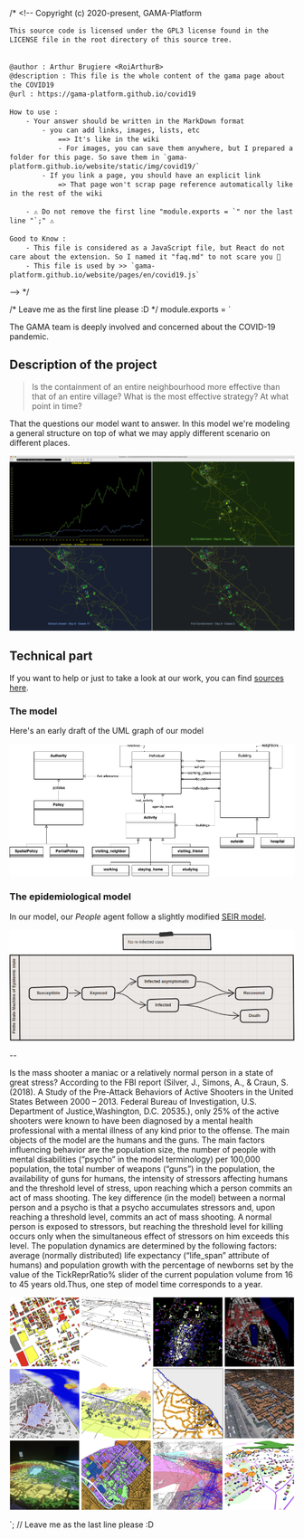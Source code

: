 /* <!--
	Copyright (c) 2020-present, GAMA-Platform

	This source code is licensed under the GPL3 license found in the
	LICENSE file in the root directory of this source tree.


	@author : Arthur Brugiere <RoiArthurB>
	@description : This file is the whole content of the gama page about the COVID19
	@url : https://gama-platform.github.io/covid19

	How to use :
		- Your answer should be written in the MarkDown format 
			- you can add links, images, lists, etc 
				==> It's like in the wiki
				- For images, you can save them anywhere, but I prepared a folder for this page. So save them in `gama-platform.github.io/website/static/img/covid19/`
			- If you link a page, you should have an explicit link
				=> That page won't scrap page reference automatically like in the rest of the wiki

		- ⚠️ Do not remove the first line "module.exports = `" nor the last line "`;" ⚠️

	Good to Know : 
		- This file is considered as a JavaScript file, but React do not care about the extension. So I named it "faq.md" to not scare you 🐻
		- This file is used by >> `gama-platform.github.io/website/pages/en/covid19.js`

--> */

/* Leave me as the first line please :D */ module.exports = `

The GAMA team is deeply involved and concerned about the COVID-19 pandemic. 

## Description of the project

> Is the containment of an entire neighbourhood more effective than that of an entire village? What is the most effective strategy? At what point in time? 

That the questions our model want to answer. In this model we're modeling a general structure on top of what we may apply different scenario on different places.

![Early developpement - Comparaison between different containment strategies](/img/covid19/early-containment_strategy.png)

## Technical part

If you want to help or just to take a look at our work, you can find [sources here](https://github.com/WARMTeam/CoVid19).

### The model 

Here's an early draft of the UML graph of our model

![UML](/img/covid19/general-uml.png)

### The epidemiological model

In our model, our _People_ agent follow a slightly modified [SEIR model](https://en.wikipedia.org/wiki/Compartmental_models_in_epidemiology#The_SEIR_model).

![SEIR](/img/covid19/uml-SEIR.png)


--

Is the mass shooter a maniac or a relatively normal person in a state of great stress? According to the FBI report (Silver, J., Simons, A., & Craun, S. (2018). A Study of the Pre-Attack Behaviors of Active Shooters in the United States Between 2000 – 2013. Federal Bureau of Investigation, U.S. Department of Justice,Washington, D.C. 20535.), only 25% of the active shooters were known to have been diagnosed by a mental health professional with a mental illness of any kind prior to the offense.
The main objects of the model are the humans and the guns. The main factors influencing behavior are the population size, the number of people with mental disabilities (“psycho” in the model terminology) per 100,000 population, the total number of weapons (“guns”) in the population, the availability of guns for humans, the intensity of stressors affecting humans and the threshold level of stress, upon reaching which a person commits an act of mass shooting.
The key difference (in the model) between a normal person and a psycho is that a psycho accumulates stressors and, upon reaching a threshold level, commits an act of mass shooting. A normal person is exposed to stressors, but reaching the threshold level for killing occurs only when the simultaneous effect of stressors on him exceeds this level.
The population dynamics are determined by the following factors: average (normally distributed) life expectancy (“life_span” attribute of humans) and population growth with the percentage of newborns set by the value of the TickReprRatio% slider of the current population volume from 16 to 45 years old.Thus, one step of model time corresponds to a year.

![example img](/img/covid19/cities_gama.png)



`; // Leave me as the last line please :D